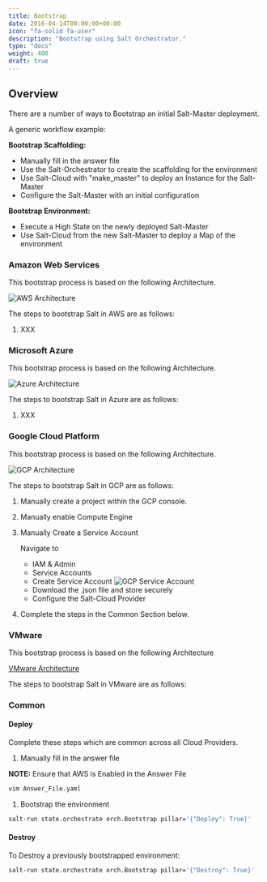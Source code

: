```yaml
---
title: Bootstrap
date: 2016-04-14T00:00:00+00:00
icon: "fa-solid fa-user"
description: "Bootstrap using Salt Orchestrator."
type: "docs"
weight: 400
draft: true
---
```


## Overview

There are a number of ways to Bootstrap an initial Salt-Master deployment.

A generic workflow example:

**Bootstrap Scaffolding:**

- Manually fill in the answer file
- Use the Salt-Orchestrator to create the scaffolding for the environment
- Use Salt-Cloud with "make_master" to deploy an Instance for the Salt-Master
- Configure the Salt-Master with an initial configuration

**Bootstrap Environment:**

- Execute a High State on the newly deployed Salt-Master
- Use Salt-Cloud from the new Salt-Master to deploy a Map of the environment

### Amazon Web Services

This bootstrap process is based on the following Architecture.

![AWS Architecture](/images/salt-project/salt-orchestrator/aws/architecture.png "AWS Architecture")

The steps to bootstrap Salt in AWS are as follows:

1. XXX

### Microsoft Azure

This bootstrap process is based on the following Architecture.

![Azure Architecture](/images/salt-project/salt-orchestrator/azure/architecture.png "Azure Architecture")

The steps to bootstrap Salt in Azure are as follows:

1. XXX

### Google Cloud Platform

This bootstrap process is based on the following Architecture.

![GCP Architecture](/images/salt-project/salt-orchestrator/gcp/architecture.png "GCP Architecture")

The steps to bootstrap Salt in GCP are as follows:

1. Manually create a project within the GCP console.

1. Manually enable Compute Engine

1. Manually Create a Service Account

   Navigate to

   - IAM & Admin
   - Service Accounts
   - Create Service Account
     ![GCP Service Account](/images/salt-project/salt-orchestrator/gcp/service_account.png "GCP Service Account")
   - Download the .json file and store securely
   - Configure the Salt-Cloud Provider

1. Complete the steps in the Common Section below.

### VMware

This bootstrap process is based on the following Architecture

[VMware Architecture](/images/salt-project/salt-orchestrator/vmware/architecture.png "VMware Architecture")

The steps to bootstrap Salt in VMware are as follows:

### Common

#### Deploy

Complete these steps which are common across all Cloud Providers.

1. Manually fill in the answer file

**NOTE:** Ensure that AWS is Enabled in the Answer File

```bash
vim Answer_File.yaml
```

1. Bootstrap the environment

```bash
salt-run state.orchestrate orch.Bootstrap pillar='{"Deploy": True}'
```

#### Destroy

To Destroy a previously bootstrapped environment:

```bash
salt-run state.orchestrate orch.Bootstrap pillar='{"Destroy": True}'
```
